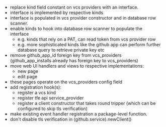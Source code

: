 * replace kind field constant on vcs providers with an interface.
* interface is implemented by respective kinds
* interface is populated in vcs provider constructor and in database row scanner.
* enable kinds to hook into database row scanner to populate the interface
    * e.g. kinds that rely on a PAT, can read token from vcs provider row
    * e.g. more sophisticated kinds like the github app can perform further database query to retrieve private key etc
* remove github_app_id foreign key from vcs_providers (github_app_installs already has foreign key to vcs_providers)
* move web UI handlers and views to respective implementations:
    * new page
    * edit page
* these pages operate on the vcs_providers config field
* add registration hook(s):
    * register a vcs kind
    * register tfe api service_provider
    * register a client constructor that takes round tripper (which can be configured to skip tls verification)
* make existing event handler registration a package-level function.
* don't disable tls verification in (github.service).newClient()
